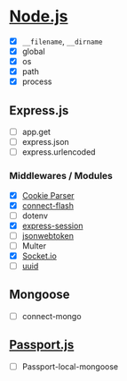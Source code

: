 # [Node.js](./Node.md)

- [x] `__filename`, `__dirname`
- [x] global
- [x] os
- [x] path
- [x] process

## Express.js

- [ ] app.get
- [ ] express.json
- [ ] express.urlencoded

### Middlewares / Modules

- [x] [Cookie Parser](./cookie-parser.md)
- [x] [connect-flash](./connect-flash.md)
- [ ] dotenv
- [x] [express-session](./express-session.md)
- [ ] [jsonwebtoken](./jsonwebtoken.md)
- [ ] Multer
- [x] [Socket.io](./SocketIo.md)
- [ ] [uuid](./uuid.md)

## Mongoose

- [ ] connect-mongo

## [Passport.js](./Passport.md)

- [ ] Passport-local-mongoose
